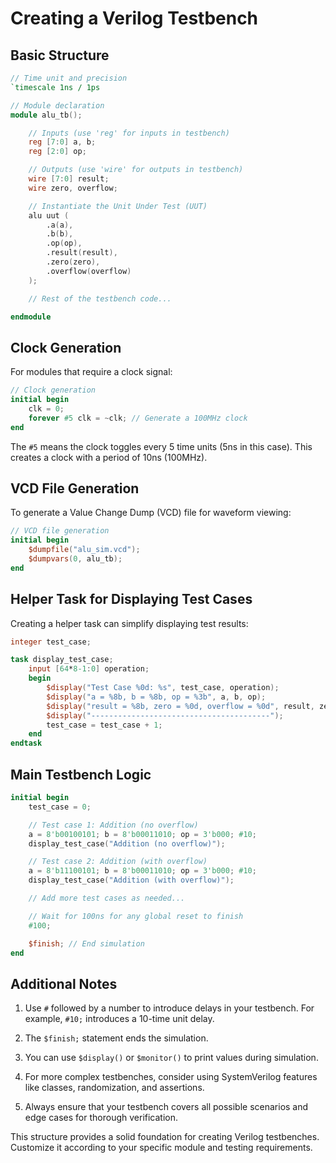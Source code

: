 
# Creating a Verilog Testbench

## Basic Structure

```verilog
// Time unit and precision
`timescale 1ns / 1ps

// Module declaration
module alu_tb();

    // Inputs (use 'reg' for inputs in testbench)
    reg [7:0] a, b;
    reg [2:0] op;

    // Outputs (use 'wire' for outputs in testbench)
    wire [7:0] result;
    wire zero, overflow;

    // Instantiate the Unit Under Test (UUT)
    alu uut (
        .a(a),
        .b(b),
        .op(op),
        .result(result),
        .zero(zero),
        .overflow(overflow)
    );

    // Rest of the testbench code...

endmodule
```

## Clock Generation

For modules that require a clock signal:

```verilog
// Clock generation
initial begin
    clk = 0;
    forever #5 clk = ~clk; // Generate a 100MHz clock
end
```

The `#5` means the clock toggles every 5 time units (5ns in this case). This creates a clock with a period of 10ns (100MHz).

## VCD File Generation

To generate a Value Change Dump (VCD) file for waveform viewing:

```verilog
// VCD file generation
initial begin
    $dumpfile("alu_sim.vcd");
    $dumpvars(0, alu_tb);
end
```

## Helper Task for Displaying Test Cases

Creating a helper task can simplify displaying test results:

```verilog
integer test_case;

task display_test_case;
    input [64*8-1:0] operation;
    begin
        $display("Test Case %0d: %s", test_case, operation);
        $display("a = %8b, b = %8b, op = %3b", a, b, op);
        $display("result = %8b, zero = %0d, overflow = %0d", result, zero, overflow);
        $display("----------------------------------------");
        test_case = test_case + 1;
    end
endtask
```

## Main Testbench Logic

```verilog
initial begin
    test_case = 0;

    // Test case 1: Addition (no overflow)
    a = 8'b00100101; b = 8'b00011010; op = 3'b000; #10;
    display_test_case("Addition (no overflow)");

    // Test case 2: Addition (with overflow)
    a = 8'b11100101; b = 8'b00011010; op = 3'b000; #10;
    display_test_case("Addition (with overflow)");

    // Add more test cases as needed...

    // Wait for 100ns for any global reset to finish
    #100;

    $finish; // End simulation
end
```

## Additional Notes

1. Use `#` followed by a number to introduce delays in your testbench. For example, `#10;` introduces a 10-time unit delay.

2. The `$finish;` statement ends the simulation.

3. You can use `$display()` or `$monitor()` to print values during simulation.

4. For more complex testbenches, consider using SystemVerilog features like classes, randomization, and assertions.

5. Always ensure that your testbench covers all possible scenarios and edge cases for thorough verification.

This structure provides a solid foundation for creating Verilog testbenches. Customize it according to your specific module and testing requirements.